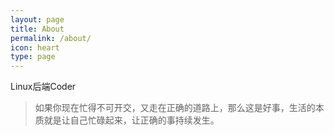 ```yaml
---
layout: page
title: About
permalink: /about/
icon: heart
type: page
---
```



Linux后端Coder

> 如果你现在忙得不可开交，又走在正确的道路上，那么这是好事，生活的本质就是让自己忙碌起来，让正确的事持续发生。